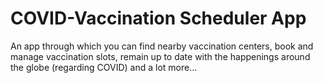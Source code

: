 # COVID-Vaccination Scheduler App
An app through which you can find nearby vaccination centers, book and manage vaccination slots, remain up to date with the happenings around the globe (regarding COVID) and a lot more...

